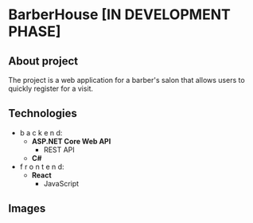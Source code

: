 # BarberHouse [IN DEVELOPMENT PHASE]
## About project
The project is a web application for a barber's salon that allows users to quickly register for a visit.

## Technologies
- b a c k e n d:
  - **ASP.NET Core Web API**
    - REST API
  - **C#**
- f r o n t e n d:
  - **React**
    - JavaScript

## Images
